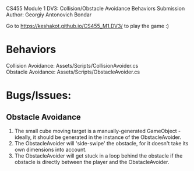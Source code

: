 CS455 Module 1 DV3: Collision/Obstacle Avoidance Behaviors Submission
Author: Georgiy Antonovich Bondar

Go to https://keshakot.github.io/CS455_M1.DV3/ to play the game :)

# Behaviors
Collision Avoidance: Assets/Scripts/CollisionAvoider.cs  
Obstacle Avoidance: Assets/Scripts/ObstacleAvoider.cs  
 
# Bugs/Issues:
## Obstacle Avoidance
1. The small cube moving target is a manually-generated GameObject - ideally, it should be generated in the instance of the ObstacleAvoider.  
2. The ObstacleAvoider will 'side-swipe' the obstacle, for it doesn't take its own dimensions into account.  
3. The ObstacleAvoider will get stuck in a loop behind the obstacle if the obstacle is directly between the player and the ObstacleAvoider.  
